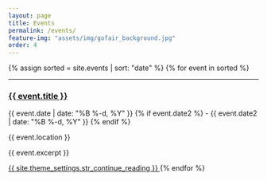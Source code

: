 ```yaml
---
layout: page
title: Events
permalink: /events/
feature-img: "assets/img/gofair_background.jpg"
order: 4
---
```


{% assign sorted = site.events | sort: "date" %}
{% for event in sorted %}
  <hr>
  <h3>
    <a href="{{ event.url | prepend: site.baseurl }}">
      {{ event.title }}
    </a>
  </h3>
  <p class="meta">
    <span>{{ event.date | date: "%B %-d, %Y" }}</span>
    {% if event.date2 %}
    <span> - </span>
    <span>{{ event.date2 | date: "%B %-d, %Y" }}</span>
    {% endif %}
  </p>
  <p class="meta">{{ event.location }}</p>
  <p class="excerpt">{{ event.excerpt }}</p>
  <a class="button" href="{{ event.url | relative_url }}">
    {{ site.theme_settings.str_continue_reading }}
  </a>
{% endfor %}